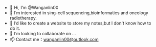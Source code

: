 - 👋 Hi, I’m @Wanganlin00
- 👀 I’m interested in sing-cell sequencing,bioinformatics and oncology radiotherapy.
- 🌱 I’d like to create a website to store my notes,but I don't know how to do it.
- 💞️ I’m looking to collaborate on ...
- 📫 Contact me：wanganlin00@outlook.com

<!---
Wanganlin00/Wanganlin00 is a ✨ special ✨ repository because its `README.md` (this file) appears on your GitHub profile.
You can click the Preview link to take a look at your changes.
--->
  
